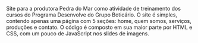 Site para a produtora Pedra do Mar como atividade de treinamento dos cursos do Programa Desenvolve do Grupo Boticário.
O site é simples, contendo apenas uma página com 5 seções: home, quem somos, serviços, produções e contato. O código é composto em sua maior parte por HTML e CSS, com um pouco de JavaScript nos slides de imagens.